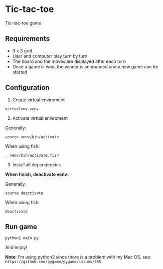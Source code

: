 # Tic-tac-toe
Tic-tac-toe game

## Requirements

- 3 x 3 grid
- User and computer play turn by turn
- The board and the moves are displayed after each turn
- Once a game is won, the winner is announced and a new game can be started

## Configuration

1. Create virtual enviroment

```
virtualenv venv
```

2. Activate virtual enviroment

Generally:

```
source venv/bin/activate
```

When using fish:

```
. venv/bin/activate.fish
```

3. Install all dependencies

**When finish, deactivate venv:**

Generally:

```
source deactivate
```

When using fish:

```
deactivate
```

## Run game

```
python2 main.py
```

And enjoy!


**Note**: I'm using python2 since there is a problem with my Mac OS, see:
`https://github.com/pygame/pygame/issues/555`